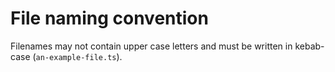 # File naming convention
Filenames may not contain upper case letters and must be written in kebab-case (`an-example-file.ts`).
